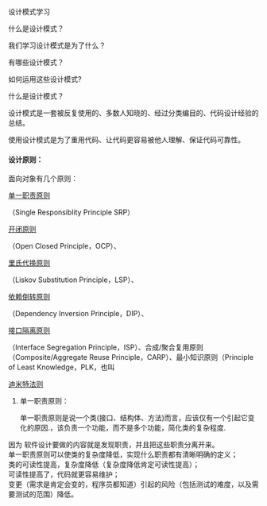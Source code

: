 设计模式学习

什么是设计模式？

我们学习设计模式是为了什么？

有哪些设计模式？

如何运用这些设计模式?

什么是设计模式？

设计模式是一套被反复使用的、多数人知晓的、经过分类编目的、代码设计经验的总结。

使用设计模式是为了重用代码、让代码更容易被他人理解、保证代码可靠性。

#### 设计原则：

面向对象有几个原则：

[单一职责原则](https://baike.baidu.com/item/%E5%8D%95%E4%B8%80%E8%81%8C%E8%B4%A3%E5%8E%9F%E5%88%99)

（Single Responsiblity Principle SRP）

[开闭原则](https://baike.baidu.com/item/%E5%BC%80%E9%97%AD%E5%8E%9F%E5%88%99)

（Open Closed Principle，OCP）、

[里氏代换原则](https://baike.baidu.com/item/%E9%87%8C%E6%B0%8F%E4%BB%A3%E6%8D%A2%E5%8E%9F%E5%88%99)

（Liskov Substitution Principle，LSP）、

[依赖倒转原则](https://baike.baidu.com/item/%E4%BE%9D%E8%B5%96%E5%80%92%E8%BD%AC%E5%8E%9F%E5%88%99)

（Dependency Inversion Principle，DIP）、

[接口隔离原则](https://baike.baidu.com/item/%E6%8E%A5%E5%8F%A3%E9%9A%94%E7%A6%BB%E5%8E%9F%E5%88%99)

（Interface Segregation Principle，ISP）、合成/聚合复用原则（Composite/Aggregate Reuse Principle，CARP）、最小知识原则（Principle of Least Knowledge，PLK，也叫

[迪米特法则](https://baike.baidu.com/item/%E8%BF%AA%E7%B1%B3%E7%89%B9%E6%B3%95%E5%88%99)

1. 单一职责原则：

    单一职责原则是说一个类\(接口、结构体、方法\)而言，应该仅有一个引起它变化的原因.，该负责一个功能，而不是多个功能，简化类的复杂程度.

因为 软件设计要做的内容就是发现职责，并且把这些职责分离开来。  
单一职责原则可以使类的复杂度降低，实现什么职责都有清晰明确的定义；  
类的可读性提高，复杂度降低（复杂度降低肯定可读性提高）；  
可读性提高了，代码就更容易维护；  
变更（需求是肯定会变的，程序员都知道）引起的风险（包括测试的难度，以及需要测试的范围）降低。





